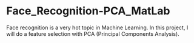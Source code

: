 # Face_Recognition-PCA_MatLab

Face recognition is a very hot topic in Machine Learning. In this project, I will do a feature selection with PCA (Principal Components Analysis).
